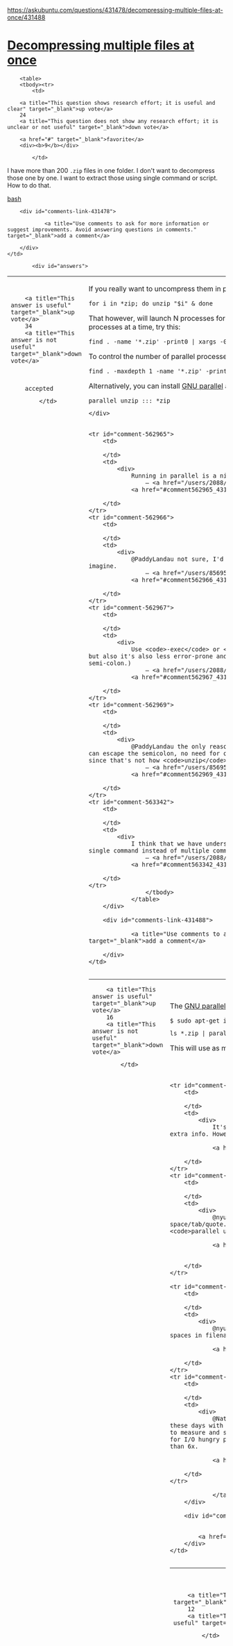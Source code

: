 <a href="https://askubuntu.com/questions/431478/decompressing-multiple-files-at-once/431488">https://askubuntu.com/questions/431478/decompressing-multiple-files-at-once/431488</a><div id="articleHeader"><h1><a href="/questions/431478/decompressing-multiple-files-at-once" target="_blank">Decompressing multiple files at once</a></h1></div>
            

            

<div id="question">

        <table>
        <tbody><tr>
            <td>
                

<div>
        
        <a title="This question shows research effort; it is useful and clear" target="_blank">up vote</a>
        24
        <a title="This question does not show any research effort; it is unclear or not useful" target="_blank">down vote</a>

        <a href="#" target="_blank">favorite</a>
        <div><b>9</b></div>


</div>

            </td>
            
<td>
<div>
    <div>

<p>I have more than 200 <code>.zip</code> files in one folder. I don't want to decompress those one by one. I want to extract those using single command or script. How to do that.</p>
    </div>
    <div>
        <a href="/questions/tagged/bash" title="show questions tagged 'bash'" target="_blank">bash</a> 
    </div>
    
</div>
</td>
        </tr>
                
<tr>
    <td></td>
    <td>
	    

        <div id="comments-link-431478">

                <a title="Use comments to ask for more information or suggest improvements. Avoid answering questions in comments." target="_blank">add a comment</a>
            
        </div>         
    </td>
</tr>        </tbody></table>
</div>

            <div id="answers">

                
                




  

<div id="answer-431488">
    <table>
        <tbody><tr>
            <td>
                

<div>
        
        <a title="This answer is useful" target="_blank">up vote</a>
        34
        <a title="This answer is not useful" target="_blank">down vote</a>



        accepted

</div>

            </td>
            


<td>
    <div>
<p>If you really want to uncompress them in parallel, you could do</p>

<pre><code>for i in *zip; do unzip "$i" & done</code></pre>

<p>That however, will launch N processes for N .zip files and could be very heavy on your system. For a more controlled approach, launching only 10 parallel processes at a time, try this:</p>

<pre><code>find . -name '*.zip' -print0 | xargs -0 -I {} -P 10 unzip {}</code></pre>

<p>To control the number of parallel processes launched, change <code>-P</code> to whatever you want. If you don't want recurse into subdirectories, do this instead:</p>

<pre><code>find . -maxdepth 1 -name '*.zip' -print0 | xargs -0 -I {} -P 10 unzip {}</code></pre>

<p>Alternatively, you can install <a href="https://www.gnu.org/software/parallel/" target="_blank">GNU parallel</a> as suggested by @OleTange in the comments and run</p>

<pre><code>parallel unzip ::: *zip</code></pre>
    </div>
    
</td>
        </tr>
    
<tr>
    <td></td>
    <td>
	    <div id="comments-431488">
		        <table>
                    <tbody>



    <tr id="comment-562965">
        <td>
            
        </td>
        <td>
            <div>
                Running in parallel is a nice idea, but won't disk I/O be the major bottleneck?
                    – <a href="/users/2088/paddy-landau" title="2,858 reputation" target="_blank">Paddy Landau</a>
                <a href="#comment562965_431488" target="_blank">Mar 12 '14 at 13:05</a>
                                                                            </div>
        </td>
    </tr>
    <tr id="comment-562966">
        <td>
            
        </td>
        <td>
            <div>
                @PaddyLandau not sure, I'd have to check. It will depend on the speed of the decompression algorithm vs the speed of the disk I imagine.
                    – <a href="/users/85695/terdon" title="55,652 reputation" target="_blank">terdon♦</a>
                <a href="#comment562966_431488" target="_blank">Mar 12 '14 at 13:08</a>
                                                                            </div>
        </td>
    </tr>
    <tr id="comment-562967">
        <td>
            
        </td>
        <td>
            <div>
                Use <code>-exec</code> or <code>-execdir</code> instead of piping to <code>xargs</code>. Not only is it simpler to understand, but also it's also less error-prone and uses fewer system resources. <code>find . -name '*.zip' -exec unzip {} ';'</code> (You must quote the semi-colon.)
                    – <a href="/users/2088/paddy-landau" title="2,858 reputation" target="_blank">Paddy Landau</a>
                <a href="#comment562967_431488" target="_blank">Mar 12 '14 at 13:10</a>
                                                                            </div>
        </td>
    </tr>
    <tr id="comment-562969">
        <td>
            
        </td>
        <td>
            <div>
                @PaddyLandau the only reason I'm piping to xargs is to run things in <i>parallel</i> as the OP asked. <code>-exec \;</code> (you can escape the semicolon, no need for quotes), will run each command sequentially. <code>-exec +</code> is better but it won't work here since that's not how <code>unzip</code> works.
                    – <a href="/users/85695/terdon" title="55,652 reputation" target="_blank">terdon♦</a>
                <a href="#comment562969_431488" target="_blank">Mar 12 '14 at 13:13</a>
                                                                            </div>
        </td>
    </tr>
    <tr id="comment-563342">
        <td>
            
        </td>
        <td>
            <div>
                I think that we have understood the OP differently. You read him as wanting it in parallel, whereas I understood him as meaning a single command instead of multiple commands. Well, he has both methods now :)
                    – <a href="/users/2088/paddy-landau" title="2,858 reputation" target="_blank">Paddy Landau</a>
                <a href="#comment563342_431488" target="_blank">Mar 12 '14 at 21:44</a>
                                                                            </div>
        </td>
    </tr>
                    </tbody>
		        </table>
	    </div>

        <div id="comments-link-431488">

                <a title="Use comments to ask for more information or suggest improvements. Avoid comments like “+1” or “thanks”." target="_blank">add a comment</a>
            
        </div>         
    </td>
</tr>    </tbody></table>
</div>

  

<div id="answer-431676">
    <table>
        <tbody><tr>
            <td>
                

<div>
        
        <a title="This answer is useful" target="_blank">up vote</a>
        16
        <a title="This answer is not useful" target="_blank">down vote</a>




</div>

            </td>
            


<td>
    <div>
<p>The <a href="http://www.gnu.org/software/parallel/" target="_blank">GNU parallel</a> command is well suited to this type of thing.  After:</p>

<pre><code>$ sudo apt-get install parallel</code></pre>



<pre><code>ls *.zip | parallel unzip</code></pre>

<p>This will use as many cores as you have, keeping each core busy with an unzip, until they are all done.</p>
    </div>
    
</td>
        </tr>
    
<tr>
    <td></td>
    <td>
	    <div id="comments-431676">
		        <table>
                    <tbody>



    <tr id="comment-560540">
        <td>
            
        </td>
        <td>
            <div>
                It's a better idea to use <code>echo *.zip</code> instead to prevent a possible ls alias from sneaking in extra info. However, this has the same issue as @Guru's answer, it breaks on file names containing whitespace.
                    – <a href="/users/7509/nyuszika7h" title="167 reputation" target="_blank">nyuszika7h</a>
                <a href="#comment560540_431676" target="_blank">Mar 9 '14 at 13:38</a>
                                                                            </div>
        </td>
    </tr>
    <tr id="comment-560564">
        <td>
            
        </td>
        <td>
            <div>
                @nyuszika7h In contrast to <code>xargs</code> GNU Parallel does <i>not</i> break on file names containing space/tab/quote. Only if the file names contain newlines you will have to take extra care. For example by using: <code>parallel unzip ::: *.zip</code>
                    – <a href="/users/22307/ole-tange" title="903 reputation" target="_blank">Ole Tange</a>
                <a href="#comment560564_431676" target="_blank">Mar 9 '14 at 14:12</a>
                        
                                                                            </div>
        </td>
    </tr>
    
    <tr id="comment-560644">
        <td>
            
        </td>
        <td>
            <div>
                @nyuszika7h - These are good reasons to avoid <i>both</i> aliasing standard commands, <i>and</i> putting spaces in filenames.
                    – <a href="/users/249010/wayne-conrad" title="269 reputation" target="_blank">Wayne Conrad</a>
                <a href="#comment560644_431676" target="_blank">Mar 9 '14 at 15:50</a>
                                                                            </div>
        </td>
    </tr>
    <tr id="comment-561229">
        <td>
            
        </td>
        <td>
            <div>
                @NateEldredge While that chance was bigger back in the time when systems had only one magnetic disk, these days with RAIDs with multiple spindles and flash disk that chance is smaller. The best thing to do is of course to measure and see how <i>your</i> system behaves. I recently used a 40 spindle RAID where the optimal parallelism for I/O hungry processes was 10: It did not give a 10x speed up - only a 6x, but fewer than 10 processes gave less than 6x.
                    – <a href="/users/22307/ole-tange" title="903 reputation" target="_blank">Ole Tange</a>
                <a href="#comment561229_431676" target="_blank">Mar 10 '14 at 8:58</a>
                                                                            </div>
        </td>
    </tr>
                    </tbody>
		        </table>
	    </div>

        <div id="comments-link-431676">

                
            <a href="#" title="expand to show all comments on this post" target="_blank">show <b>12</b> more comments</a>
        </div>         
    </td>
</tr>    </tbody></table>
</div>

  

<div id="answer-431481">
    <table>
        <tbody><tr>
            <td>
                

<div>
        
        <a title="This answer is useful" target="_blank">up vote</a>
        12
        <a title="This answer is not useful" target="_blank">down vote</a>




</div>

            </td>
            


<td>
    <div>
<p>You can use the following command :</p>

<p>First change directory in terminal to directory that contains .zip files :</p>

<pre><code>cd /path</code></pre>

<p>Then execute this command to unzip all .zip files :</p>

<pre><code>for z in *.zip; do unzip "$z"; done</code></pre>
    </div>
    
</td>
        </tr>
    
<tr>
    <td></td>
    <td>
	    

        <div id="comments-link-431481">

                <a title="Use comments to ask for more information or suggest improvements. Avoid comments like “+1” or “thanks”." target="_blank">add a comment</a>
            
        </div>         
    </td>
</tr>    </tbody></table>
</div>

  

<div id="answer-431480">
    <table>
        <tbody><tr>
            <td>
                

<div>
        
        <a title="This answer is useful" target="_blank">up vote</a>
        10
        <a title="This answer is not useful" target="_blank">down vote</a>




</div>

            </td>
            


<td>
    <div>
<p>If you have many <code>.zip</code> files in your folder and you want to decompress all of them then open terminal and go to your folder using:</p>

<pre><code>cd &lt;path_to_folder&gt;</code></pre>

<p>Now use this command to decompress all your <code>.zip</code> file:</p>

<pre><code>ls *.zip | xargs -n1 unzip</code></pre>
    </div>
    
</td>
        </tr>
    
<tr>
    <td></td>
    <td>
	    <div id="comments-431480">
		        <table>
                    <tbody>



    <tr id="comment-560210">
        <td>
            
        </td>
        <td>
            <div>
                This will fail if any of the file names contain whitespace.
                    – <a href="/users/85695/terdon" title="55,652 reputation" target="_blank">terdon♦</a>
                <a href="#comment560210_431480" target="_blank">Mar 8 '14 at 20:22</a>
                                                                            </div>
        </td>
    </tr>
    <tr id="comment-560212">
        <td>
            
        </td>
        <td>
            <div>
                yes, you are correct.
                    – <a href="/users/146791/g-p" title="10,719 reputation" target="_blank">g_p</a>
                <a href="#comment560212_431480" target="_blank">Mar 8 '14 at 20:23</a>
                                                                            </div>
        </td>
    </tr>
    <tr id="comment-560538">
        <td>
            
        </td>
        <td>
            <div>
                It's a better idea to use <code>echo *.zip</code> instead to prevent a possible <code>ls</code> alias from sneaking in extra info, however that still does not fix the whitespace issue.
                    – <a href="/users/7509/nyuszika7h" title="167 reputation" target="_blank">nyuszika7h</a>
                <a href="#comment560538_431480" target="_blank">Mar 9 '14 at 13:37</a>
                        
                                                                            </div>
        </td>
    </tr>
    <tr id="comment-560660">
        <td>
            
        </td>
        <td>
            <div>
                @OleTange In case you didn't notice, I said that it still fails on file names with whitespace in them.
                    – <a href="/users/7509/nyuszika7h" title="167 reputation" target="_blank">nyuszika7h</a>
                <a href="#comment560660_431480" target="_blank">Mar 9 '14 at 15:59</a>
                                                                            </div>
        </td>
    </tr>
    <tr id="comment-562964">
        <td>
            
        </td>
        <td>
            <div>
                Never depend on the output from <code>ls</code> for scripts, as its output is not well-defined between versions. Instead look at the answer from @terdon as it solves all the problems of this solution.
                    – <a href="/users/2088/paddy-landau" title="2,858 reputation" target="_blank">Paddy Landau</a>
                <a href="#comment562964_431480" target="_blank">Mar 12 '14 at 13:04</a>
                                                                            </div>
        </td>
    </tr>
                    </tbody>
		        </table>
	    </div>

        <div id="comments-link-431480">

                <a title="Use comments to ask for more information or suggest improvements. Avoid comments like “+1” or “thanks”." target="_blank">add a comment</a>
            
        </div>         
    </td>
</tr>    </tbody></table>
</div>

  

<div id="answer-432020">
    <table>
        <tbody><tr>
            <td>
                

<div>
        
        <a title="This answer is useful" target="_blank">up vote</a>
        6
        <a title="This answer is not useful" target="_blank">down vote</a>




</div>

            </td>
            


<td>
    <div>
<p>You can use find with <code>-exec</code> like so,</p>

<pre><code>find . -name "*.zip" -exec unzip {} \;</code></pre>

<p>This <strong>will</strong> work if the file has a space in the name.</p>
    </div>
    
</td>
        </tr>
    
<tr>
    <td></td>
    <td>
	    

        <div id="comments-link-432020">

                <a title="Use comments to ask for more information or suggest improvements. Avoid comments like “+1” or “thanks”." target="_blank">add a comment</a>
            
        </div>         
    </td>
</tr>    </tbody></table>
</div>

  

<div id="answer-431692">
    <table>
        <tbody><tr>
            <td>
                

<div>
        
        <a title="This answer is useful" target="_blank">up vote</a>
        3
        <a title="This answer is not useful" target="_blank">down vote</a>




</div>

            </td>
            


<td>
    <div>
<p>A non terminal method.</p>

<p>Just select the zip files, right click on one and choose <code>extract here</code>. You can select all or just a number of zip files at a time.</p>
    </div>
    <table>
    <tbody><tr>
    <td>
                    </td>
            


    <td>   
       

    <div>
    <div>
        answered Mar 9 '14 at 12:07
    </div>
    
    
</div>
    </td>
    </tr>
    </tbody></table>
</td>
        </tr>
    
<tr>
    <td></td>
    <td>
	    

        <div id="comments-link-431692">

                <a title="Use comments to ask for more information or suggest improvements. Avoid comments like “+1” or “thanks”." target="_blank">add a comment</a>
            
        </div>         
    </td>
</tr>    </tbody></table>
</div>

  

<div id="answer-432024">
    <table>
        <tbody><tr>
            <td>
                

<div>
        
        <a title="This answer is useful" target="_blank">up vote</a>
        1
        <a title="This answer is not useful" target="_blank">down vote</a>




</div>

            </td>
            


<td>
    <div>
<p><code>unzip \*.zip</code> or <code>unzip '*.zip'</code></p>

<p>The obvious <code>unzip *.zip</code> doesn't work, because the shell expands it to <code>unzip foo.zip bar.zip ...</code> and <code>unzip</code> interprets the first filename as the zip file, and the following filenames as files to extract from that zip file.</p>

<p>However, <code>unzip</code> is a bit unusual among Unix commands in that it does its own glob expansions.  If the <code>*</code> is not expanded by the shell, unzip will do it, and intepret all the resulting filenames as zip files to be processed.  So in this special case, one can get away without a <code>for</code> loop or <code>xargs</code> or the like.</p>
    </div>
    
</td>
        </tr>
    
<tr>
    <td></td>
    <td>
	    

        <div id="comments-link-432024">

                <a title="Use comments to ask for more information or suggest improvements. Avoid comments like “+1” or “thanks”." target="_blank">add a comment</a>
            
        </div>         
    </td>
</tr>    </tbody></table>
</div>
                                    
                        
                            
                            
                            
                            <h2>Your Answer</h2>


        






                            <div>
                                
                                            <div>
        
                <div>
                    <div>
                        <h3>Sign up or <a href="/users/login?ssrc=question_page&returnurl=https%3a%2f%2faskubuntu.com%2fquestions%2f431478%2fdecompressing-multiple-files-at-once%23new-answer" id="login-link" target="_blank">log in</a></h3>
                        
                        <div>
                             Sign up using Google
                        </div>
                        <div>
                             Sign up using Facebook
                        </div>
                        <div>
                             Sign up using Email and Password
                        </div>
                    </div>
                    
                    
                    
                    
                    <div>
                                <h3>Post as a guest</h3>
    <div>
        <table>
        <tbody><tr>
                    <td>
                <div>
                    <label>Name</label>
                    
                </div>
                <div>
                    <label>Email</label>
                    
                </div>
            </td>
        </tr>
        </tbody></table>
    </div>

                    </div>
                </div>
            </div>
            
            

                            </div>

                                                            <div>
                                        
                                    <a href="#" target="_blank">discard</a>

<p>
By posting your answer, you agree to the <a href="https://stackexchange.com/legal/privacy-policy" name="privacy" target="_blank">privacy policy</a> and <a href="https://stackexchange.com/legal/terms-of-service" name="tos" target="_blank">terms of service</a>.</p>
                                </div>
                        



                        <h2>
Not the answer you're looking for?                            Browse other questions tagged <a href="/questions/tagged/bash" title="show questions tagged 'bash'" target="_blank">bash</a>  or <a href="/questions/ask" target="_blank">ask your own question</a>.                        </h2>
            </div>
        
